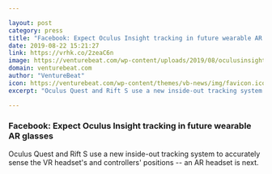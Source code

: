 ```yaml
---

layout: post
category: press
title: "Facebook: Expect Oculus Insight tracking in future wearable AR glasses"
date: 2019-08-22 15:21:27
link: https://vrhk.co/2zeaC6n
image: https://venturebeat.com/wp-content/uploads/2019/08/oculusinsight.jpg?w=1200&strip=all
domain: venturebeat.com
author: "VentureBeat"
icon: https://venturebeat.com/wp-content/themes/vb-news/img/favicon.ico
excerpt: "Oculus Quest and Rift S use a new inside-out tracking system to accurately sense the VR headset's and controllers' positions -- an AR headset is next."

---
```


### Facebook: Expect Oculus Insight tracking in future wearable AR glasses

Oculus Quest and Rift S use a new inside-out tracking system to accurately sense the VR headset's and controllers' positions -- an AR headset is next.